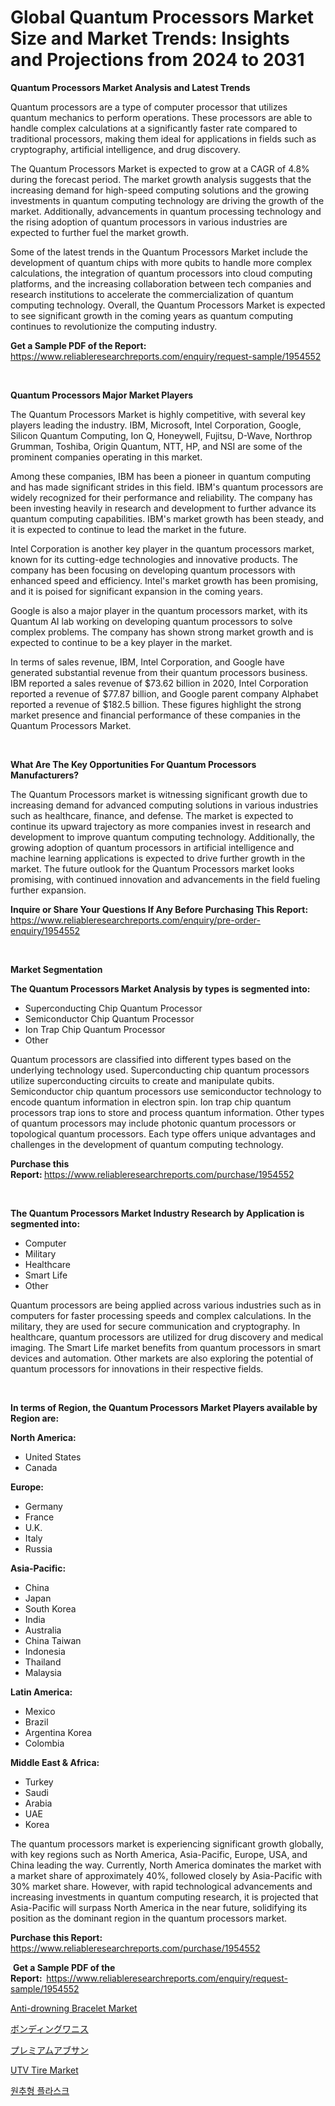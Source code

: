 <p><h1>Global Quantum Processors Market Size and Market Trends: Insights and Projections from 2024 to 2031</h1></p><p><strong>Quantum Processors Market Analysis and Latest Trends</strong></p>
<p><p>Quantum processors are a type of computer processor that utilizes quantum mechanics to perform operations. These processors are able to handle complex calculations at a significantly faster rate compared to traditional processors, making them ideal for applications in fields such as cryptography, artificial intelligence, and drug discovery.</p><p>The Quantum Processors Market is expected to grow at a CAGR of 4.8% during the forecast period. The market growth analysis suggests that the increasing demand for high-speed computing solutions and the growing investments in quantum computing technology are driving the growth of the market. Additionally, advancements in quantum processing technology and the rising adoption of quantum processors in various industries are expected to further fuel the market growth.</p><p>Some of the latest trends in the Quantum Processors Market include the development of quantum chips with more qubits to handle more complex calculations, the integration of quantum processors into cloud computing platforms, and the increasing collaboration between tech companies and research institutions to accelerate the commercialization of quantum computing technology. Overall, the Quantum Processors Market is expected to see significant growth in the coming years as quantum computing continues to revolutionize the computing industry.</p></p>
<p><strong>Get a Sample PDF of the Report:&nbsp;</strong> <a href="https://www.reliableresearchreports.com/enquiry/request-sample/1954552">https://www.reliableresearchreports.com/enquiry/request-sample/1954552</a></p>
<p>&nbsp;</p>
<p><strong>Quantum Processors Major Market Players</strong></p>
<p><p>The Quantum Processors Market is highly competitive, with several key players leading the industry. IBM, Microsoft, Intel Corporation, Google, Silicon Quantum Computing, Ion Q, Honeywell, Fujitsu, D-Wave, Northrop Grumman, Toshiba, Origin Quantum, NTT, HP, and NSI are some of the prominent companies operating in this market.</p><p>Among these companies, IBM has been a pioneer in quantum computing and has made significant strides in this field. IBM's quantum processors are widely recognized for their performance and reliability. The company has been investing heavily in research and development to further advance its quantum computing capabilities. IBM's market growth has been steady, and it is expected to continue to lead the market in the future.</p><p>Intel Corporation is another key player in the quantum processors market, known for its cutting-edge technologies and innovative products. The company has been focusing on developing quantum processors with enhanced speed and efficiency. Intel's market growth has been promising, and it is poised for significant expansion in the coming years.</p><p>Google is also a major player in the quantum processors market, with its Quantum AI lab working on developing quantum processors to solve complex problems. The company has shown strong market growth and is expected to continue to be a key player in the market.</p><p>In terms of sales revenue, IBM, Intel Corporation, and Google have generated substantial revenue from their quantum processors business. IBM reported a sales revenue of $73.62 billion in 2020, Intel Corporation reported a revenue of $77.87 billion, and Google parent company Alphabet reported a revenue of $182.5 billion. These figures highlight the strong market presence and financial performance of these companies in the Quantum Processors Market.</p></p>
<p>&nbsp;</p>
<p><strong>What Are The Key Opportunities For Quantum Processors Manufacturers?</strong></p>
<p><p>The Quantum Processors market is witnessing significant growth due to increasing demand for advanced computing solutions in various industries such as healthcare, finance, and defense. The market is expected to continue its upward trajectory as more companies invest in research and development to improve quantum computing technology. Additionally, the growing adoption of quantum processors in artificial intelligence and machine learning applications is expected to drive further growth in the market. The future outlook for the Quantum Processors market looks promising, with continued innovation and advancements in the field fueling further expansion.</p></p>
<p><strong>Inquire or Share Your Questions If Any Before Purchasing This Report:</strong> <a href="https://www.reliableresearchreports.com/enquiry/pre-order-enquiry/1954552">https://www.reliableresearchreports.com/enquiry/pre-order-enquiry/1954552</a></p>
<p>&nbsp;</p>
<p><strong>Market Segmentation</strong></p>
<p><strong>The Quantum Processors Market Analysis by types is segmented into:</strong></p>
<p><ul><li>Superconducting Chip Quantum Processor</li><li>Semiconductor Chip Quantum Processor</li><li>Ion Trap Chip Quantum Processor</li><li>Other</li></ul></p>
<p><p>Quantum processors are classified into different types based on the underlying technology used. Superconducting chip quantum processors utilize superconducting circuits to create and manipulate qubits. Semiconductor chip quantum processors use semiconductor technology to encode quantum information in electron spin. Ion trap chip quantum processors trap ions to store and process quantum information. Other types of quantum processors may include photonic quantum processors or topological quantum processors. Each type offers unique advantages and challenges in the development of quantum computing technology.</p></p>
<p><strong>Purchase this Report:&nbsp;</strong><a href="https://www.reliableresearchreports.com/purchase/1954552">https://www.reliableresearchreports.com/purchase/1954552</a></p>
<p>&nbsp;</p>
<p><strong>The Quantum Processors Market Industry Research by Application is segmented into:</strong></p>
<p><ul><li>Computer</li><li>Military</li><li>Healthcare</li><li>Smart Life</li><li>Other</li></ul></p>
<p><p>Quantum processors are being applied across various industries such as in computers for faster processing speeds and complex calculations. In the military, they are used for secure communication and cryptography. In healthcare, quantum processors are utilized for drug discovery and medical imaging. The Smart Life market benefits from quantum processors in smart devices and automation. Other markets are also exploring the potential of quantum processors for innovations in their respective fields.</p></p>
<p>&nbsp;</p>
<p><strong>In terms of Region, the Quantum Processors Market Players available by Region are:</strong></p>
<p>
    <p> <strong> North America: </strong>
        <ul>
            <li>United States</li>
            <li>Canada</li>
        </ul>
        </p> 
    <p> <strong> Europe: </strong>
        <ul>
            <li>Germany</li>
            <li>France</li>
            <li>U.K.</li>
            <li>Italy</li>
            <li>Russia</li>
        </ul>
        </p> 
    <p> <strong> Asia-Pacific: </strong>
        <ul>
            <li>China</li>
            <li>Japan</li>
            <li>South Korea</li>
            <li>India</li>
            <li>Australia</li>
            <li>China Taiwan</li>
            <li>Indonesia</li>
            <li>Thailand</li>
            <li>Malaysia</li>
        </ul>
        </p> 
    <p> <strong> Latin America: </strong>
        <ul>
            <li>Mexico</li>
            <li>Brazil</li>
            <li>Argentina Korea</li>
            <li>Colombia</li>
        </ul>
        </p> 
    <p> <strong> Middle East & Africa: </strong>
        <ul>
            <li>Turkey</li>
            <li>Saudi</li>
            <li>Arabia</li>
            <li>UAE</li>
            <li>Korea</li>
        </ul>
    </p>
    </p>
<p><p>The quantum processors market is experiencing significant growth globally, with key regions such as North America, Asia-Pacific, Europe, USA, and China leading the way. Currently, North America dominates the market with a market share of approximately 40%, followed closely by Asia-Pacific with 30% market share. However, with rapid technological advancements and increasing investments in quantum computing research, it is projected that Asia-Pacific will surpass North America in the near future, solidifying its position as the dominant region in the quantum processors market.</p></p>
<p><strong>Purchase this Report: </strong><a href="https://www.reliableresearchreports.com/purchase/1954552">https://www.reliableresearchreports.com/purchase/1954552</a></p>
<p>&nbsp;<strong>Get a Sample PDF of the Report:&nbsp;&nbsp;</strong><a href="https://www.reliableresearchreports.com/enquiry/request-sample/1954552">https://www.reliableresearchreports.com/enquiry/request-sample/1954552</a></p>
<p><strong></strong></p>
<p><p><a href="https://github.com/moyahfrancoestellec51j635wcx/Market-Research-Report-List-1/blob/main/anti-drowning-bracelet-market.md">Anti-drowning Bracelet Market</a></p><p><a href="https://github.com/EthanMorar2011/Market-Research-Report-List-1/blob/main/64490069706.md">ボンディングワニス</a></p><p><a href="https://github.com/dzy793153605/Market-Research-Report-List-1/blob/main/47214469705.md">プレミアムアブサン</a></p><p><a href="https://issuu.com/reportprime-2/docs/utv-tire-market-size-2030.pptx">UTV Tire Market</a></p><p><a href="https://github.com/WilburKihn5676/Market-Research-Report-List-1/blob/main/85577219021.md">원추형 플라스크</a></p></p>
